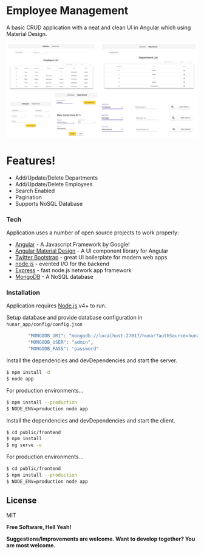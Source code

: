 # Employee Management
A basic CRUD application with a neat and clean UI in Angular which using Material Design.

![Application Screenshot](https://github.com/sranmanpreet/employee-management/blob/master/public/frontend/src/assets/EmpDep.png?raw=true)

# Features!
  - Add/Update/Delete Departments
  - Add/Update/Delete Employees
  - Search Enabled
  - Pagination
  - Supports NoSQL Database


### Tech

Application uses a number of open source projects to work properly:

* [Angular] - A Javascript Framework by Google!
* [Angular Material Design] - A UI component library for Angular
* [Twitter Bootstrap] - great UI boilerplate for modern web apps
* [node.js] - evented I/O for the backend
* [Express] - fast node.js network app framework
* [MongoDB] - A NoSQL database

### Installation

Application requires [Node.js](https://nodejs.org/) v4+ to run.

Setup database and provide database configuration in ``hunar_app/config/config.json``
```sh
        "MONGODB_URI": "mongodb://localhost:27017/hunar?authSource=hunar",
        "MONGODB_USER": "admin",
        "MONGODB_PASS": "password"
```
Install the dependencies and devDependencies and start the server.

```sh
$ npm install -d
$ node app
```

For production environments...

```sh
$ npm install --production
$ NODE_ENV=production node app
```

Install the dependencies and devDependencies and start the client.

```sh
$ cd public/frontend
$ npm install
$ ng serve -o
```

For production environments...

```sh
$ cd public/frontend
$ npm install --production
$ NODE_ENV=production node app
```


License
----

MIT


**Free Software, Hell Yeah!**

**Suggestions/Improvements are welcome. Want to develop together? You are most welcome.**


[//]: # (These are reference links used in the body of this note and get stripped out when the markdown processor does its job. There is no need to format nicely because it shouldn't be seen. Thanks SO - http://stackoverflow.com/questions/4823468/store-comments-in-markdown-syntax)


   [dill]: <https://github.com/joemccann/dillinger>
   [git-repo-url]: <https://github.com/joemccann/dillinger.git>
   [john gruber]: <http://daringfireball.net>
   [df1]: <http://daringfireball.net/projects/markdown/>
   [markdown-it]: <https://github.com/markdown-it/markdown-it>
   [Ace Editor]: <http://ace.ajax.org>
   [node.js]: <http://nodejs.org>
   [Twitter Bootstrap]: <http://twitter.github.com/bootstrap/>
   [jQuery]: <http://jquery.com>
   [Angular Material Design]: <https://material.angular.io/>
   [express]: <http://expressjs.com>
   [Angular]: <https://angular.io/>
   [MongoDB]: <https://www.mongodb.com/>

   [PlDb]: <https://github.com/joemccann/dillinger/tree/master/plugins/dropbox/README.md>
   [PlGh]: <https://github.com/joemccann/dillinger/tree/master/plugins/github/README.md>
   [PlGd]: <https://github.com/joemccann/dillinger/tree/master/plugins/googledrive/README.md>
   [PlOd]: <https://github.com/joemccann/dillinger/tree/master/plugins/onedrive/README.md>
   [PlMe]: <https://github.com/joemccann/dillinger/tree/master/plugins/medium/README.md>
   [PlGa]: <https://github.com/RahulHP/dillinger/blob/master/plugins/googleanalytics/README.md>
